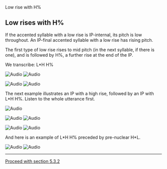 Low rise with H% <!-- function FrameUpdate(URL1, URL2) { parent.audio.location.href = URL1; parent.display.location.href = URL2; } // -->

Low rises with H%
-----------------

If the accented syllable with a low rise is IP-internal, its pitch is low throughout. An IP-final accented syllable with a low rise has rising pitch.

The first type of low rise rises to mid pitch (in the next syllable, if there is one), and is followed by H%, a further rise at the end of the IP.

We transcribe: L\*H H%

![Audio](audio.gif) ![Audio](./audio/gif/202.gif)

![Audio](audio.gif) ![Audio](./audio/gif/203.gif)

The next example illustrates an IP with a high rise, followed by an IP with L\*H H%. Listen to the whole utterance first.

![Audio](audio.gif)

![Audio](audio.gif) ![Audio](./audio/gif/016a.gif)

![Audio](audio.gif) ![Audio](./audio/gif/016b.gif)

And here is an example of L\*H H% preceded by pre-nuclear H\*L.

![Audio](audio.gif) ![Audio](./audio/gif/320.gif)

* * *

[Proceed with section 5.3.2](rise3_2.htm)